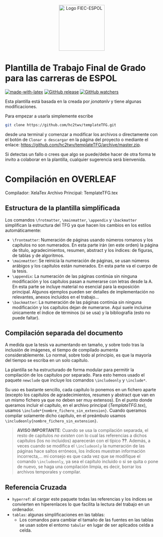 
<p align="center">
<img src="https://www.fiec.espol.edu.ec/sites/all/themes/fiec/fiec.png" alt="Logo FIEC-ESPOL" height="150px">
</p>

# Plantilla de Trabajo Final de Grado para las carreras de ESPOL

[![made-with-latex](https://img.shields.io/badge/Made%20with-LaTeX-1f425f.svg)](https://www.latex-project.org/) [![GitHub release](https://img.shields.io/github/release/hc2twv/templateTFG.svg)](https://GitHub.com/hc2twv/templateTFG/releases/) [![GitHub watchers](https://img.shields.io/github/watchers/hc2twv/templateTFG.svg?label=Watch&style=social)](https://GitHub.com/hc2twv/templateTFG)

Esta plantilla está basada en la creada por *jonatanlv* y tiene algunas modificaciones.

Para empezar a usarla simplemente escribe
```bash
git clone https://github.com/hc2twv/templateTFG.git
```
desde una terminal y comenzar a modificar los archivos o directamente con el botón de `Clonar o descargar` en la página del proyecto o mediante el enlace: https://github.com/hc2twv/templateTFG/archive/master.zip.

Si detectas un fallo o crees que algo se puede/debe hacer de otra forma te invito a colaborar en la plantilla, cualquier sugerencia será bienvenida.

# Compilación en OVERLEAF 
Compilador: XelaTex
Archivo Principal: TemplateTFG.tex


## Estructura de la plantilla simplificada

Los comandos `\frotmatter`, `\mainmatter`, `\appendix` y `\backmatter` simplifican la estructura del TFG ya que hacen los cambios en los estilos automáticamente:
- `\frontmatter`: Numeración de páginas usando números romanos y los capítulos no son numerados. En esta parte irán (en este orden) la página de título, agradecimientos, resumen, abstract y los índices: de figuras, de tablas y de algoritmos.
- `\mainmatter`: Se reinicia la numeración de páginas, se usan números arábigos y los capítulos están numerados. En esta parte va el cuerpo de la tesis.
- `\appendix`: La numeración de las páginas continúa sin ninguna modificación y los capítulos pasan a numerarse con letras desde la A. En esta parte se incluye material no esencial para la exposición principal. Algunos ejemplos pueden ser detalles de implementación no relevantes, anexos incluidos en el trabajo...
- `\backmatter`: La numeración de las páginas continúa sin ninguna modificación y los capítulos dejan de numerarse. Aquí suele incluirse únicamente el índice de términos (si se usa) y la bibliografía (esto no puede faltar).

## Compilación separada del documento

A medida que la tesis va aumentando en tamaño, y sobre todo tras la inclusión de imágenes, el tiempo de compilado aumenta considerablemente. Lo normal, sobre todo al principio, es que la mayoría del tiempo se escriba en un solo capítulo.

La plantilla se ha estructurado de forma modular para permitir la compilación de los capítulos por separado. Para esto hemos usado el paquete `newclude` que incluye los comandos `\includeonly` y `\include*`.

Su uso es bastante sencillo, cada capítulo lo ponemos en un fichero aparte (excepto los capítulos de agradecimientos, resumen y abstract que van en un mismo fichero ya que no deben ser muy extensos). En el punto donde queramos incluir el capítulo, en el archivo principal (*TemplateTFG.tex*), usamos `\include*{nombre_fichero_sin_extension}`. Cuando queramos compilar solamente dicho capítulo, en el preámbulo usamos `\includeonly{nombre_fichero_sin_extension}`.

> **AVISO IMPORTANTE**: Cuando se usa la compilación separada, el resto de capítulos *no existen* con lo cual las referencias a dichos capítulos (los no incluidos) aparecerán con el típico **??**. Además, a veces cuando se modifica el `\includeonly` la numeración de las páginas hace saltos erróneos, los índices muestran información incorrecta,... mi consejo es que cada vez que se modifique el comando `\includeonly`, ya sea el capítulo incluido o si se quita o pone de nuevo, se haga una compilación limpia, es decir, borrar los archivos temporales y compilar.

## Referencia Cruzada

- `hyperref`: al cargar este paquete todas las referencias y los índices se convierten en hiperenlaces lo que facilita la lectura del trabajo en un ordenador.
- `tablas`: algunas simplificaciones en las tablas:
  - Los comandos para cambiar el tamaño de las fuentes en las tablas se usan sobre el entorno `tabular` en lugar de ser aplicados celda a celda.




